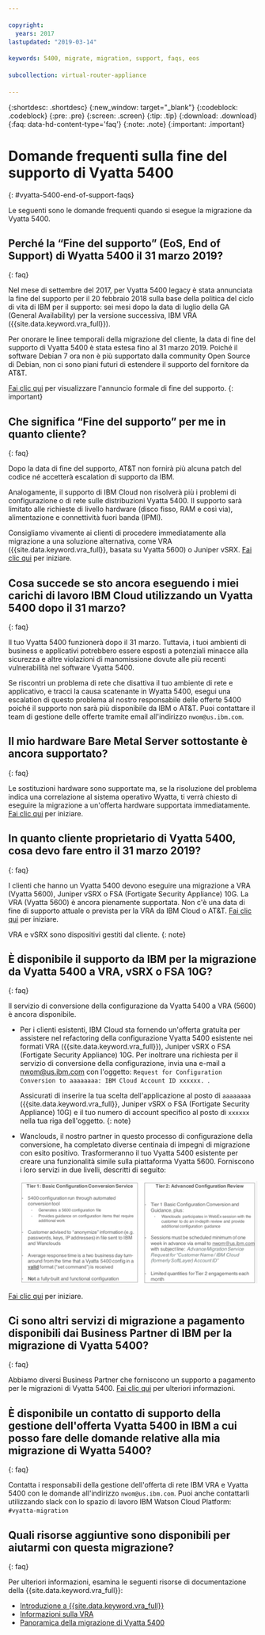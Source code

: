 ```yaml
---

copyright:
  years: 2017
lastupdated: "2019-03-14"

keywords: 5400, migrate, migration, support, faqs, eos

subcollection: virtual-router-appliance

---
```


{:shortdesc: .shortdesc}
{:new_window: target="_blank"}
{:codeblock: .codeblock}
{:pre: .pre}
{:screen: .screen}
{:tip: .tip}
{:download: .download}
{:faq: data-hd-content-type='faq'}
{:note: .note}
{:important: .important}

# Domande frequenti sulla fine del supporto di Vyatta 5400
{: #vyatta-5400-end-of-support-faqs}

Le seguenti sono le domande frequenti quando si esegue la migrazione da Vyatta 5400.

## Perché la “Fine del supporto” (EoS, End of Support) di Wyatta 5400 il 31 marzo 2019?
{: faq}

Nel mese di settembre del 2017, per Vyatta 5400 legacy è stata annunciata la fine del supporto per il 20 febbraio 2018 sulla base della politica del ciclo di vita di IBM per il supporto: sei mesi dopo la data di luglio della GA (General Availability) per la versione successiva, IBM VRA ({{site.data.keyword.vra_full}}).

Per onorare le linee temporali della migrazione del cliente, la data di fine del supporto di Vyatta 5400 è stata estesa fino al 31 marzo 2019. Poiché il software Debian 7 ora non è più supportato dalla community Open Source di Debian, non ci sono piani futuri di estendere il supporto del fornitore da AT&T.

[Fai clic qui](/docs/infrastructure/virtual-router-appliance?topic=virtual-router-appliance-vyatta-5400-end-of-support-announcement) per visualizzare l'annuncio formale di fine del supporto.
{: important}

## Che significa “Fine del supporto” per me in quanto cliente?
{: faq}

Dopo la data di fine del supporto, AT&T non fornirà più alcuna patch del codice né accetterà escalation di supporto da IBM.

Analogamente, il supporto di IBM Cloud non risolverà più i problemi di configurazione o di rete sulle distribuzioni Vyatta 5400. Il supporto sarà limitato alle richieste di livello hardware (disco fisso, RAM e così via), alimentazione e connettività fuori banda (IPMI).

Consigliamo vivamente ai clienti di procedere immediatamente alla migrazione a una soluzione alternativa, come VRA ({{site.data.keyword.vra_full}}, basata su Vyatta 5600) o Juniper vSRX.  [Fai clic qui](/docs/infrastructure/virtual-router-appliance?topic=virtual-router-appliance-migration-overview) per iniziare.

## Cosa succede se sto ancora eseguendo i miei carichi di lavoro IBM Cloud utilizzando un Vyatta 5400 dopo il 31 marzo?
{: faq}

Il tuo Vyatta 5400 funzionerà dopo il 31 marzo. Tuttavia, i tuoi ambienti di business e applicativi potrebbero essere esposti a potenziali minacce alla sicurezza e altre violazioni di manomissione dovute alle più recenti vulnerabilità nel software Vyatta 5400.

Se riscontri un problema di rete che disattiva il tuo ambiente di rete e applicativo, e tracci la causa scatenante in Wyatta 5400, esegui una escalation di questo problema al nostro responsabile delle offerte 5400 poiché il supporto non sarà più disponibile da IBM o AT&T. Puoi contattare il team di gestione delle offerte tramite email all'indirizzo `nwom@us.ibm.com`.

## Il mio hardware Bare Metal Server sottostante è ancora supportato?
{: faq}

Le sostituzioni hardware sono supportate ma, se la risoluzione del problema indica una correlazione al sistema operativo Wyatta, ti verrà chiesto di eseguire la migrazione a un'offerta hardware supportata immediatamente. [Fai clic qui](/docs/infrastructure/virtual-router-appliance?topic=virtual-router-appliance-migration-overview) per iniziare.

## In quanto cliente proprietario di Vyatta 5400, cosa devo fare entro il 31 marzo 2019?
{: faq}

I clienti che hanno un Vyatta 5400 devono eseguire una migrazione a VRA (Vyatta 5600), Juniper vSRX o FSA (Fortigate Security Appliance) 10G. La VRA (Vyatta 5600) è ancora pienamente supportata. Non c'è una data di fine di supporto attuale o prevista per la VRA da IBM Cloud o AT&T. [Fai clic qui](/docs/infrastructure/virtual-router-appliance?topic=virtual-router-appliance-migration-overview) per iniziare.

  VRA e vSRX sono dispositivi gestiti dal cliente.
  {: note}

## È disponibile il supporto da IBM per la migrazione da Vyatta 5400 a VRA, vSRX o FSA 10G?
{: faq}

Il servizio di conversione della configurazione da Vyatta 5400 a VRA (5600) è ancora disponibile.

* Per i clienti esistenti, IBM Cloud sta fornendo un'offerta gratuita per assistere nel refactoring della configurazione Vyatta 5400 esistente nei formati VRA ({{site.data.keyword.vra_full}}), Juniper vSRX o FSA (Fortigate Security Appliance) 10G. Per inoltrare una richiesta per il servizio di conversione della configurazione, invia una e-mail a nwom@us.ibm.com con l'oggetto: `Request for Configuration Conversion to aaaaaaaa: IBM Cloud Account ID xxxxxx. `.

  Assicurati di inserire la tua scelta dell'applicazione al posto di `aaaaaaaa` ({{site.data.keyword.vra_full}}, Juniper vSRX o FSA (Fortigate Security Appliance) 10G) e il tuo numero di account specifico al posto di `xxxxxx` nella tua riga dell'oggetto.
  {: note}

* Wanclouds, il nostro partner in questo processo di configurazione della conversione, ha completato diverse centinaia di impegni di migrazione con esito positivo. Trasformeranno il tuo Vyatta 5400 esistente per creare una funzionalità simile sulla piattaforma Vyatta 5600. Forniscono i loro servizi in due livelli, descritti di seguito:

  <img src="images/tiers.png" alt="disegno" style="width: 700px;"/>

[Fai clic qui](/docs/infrastructure/virtual-router-appliance?topic=virtual-router-appliance-migration-overview) per iniziare.

## Ci sono altri servizi di migrazione a pagamento disponibili dai Business Partner di IBM per la migrazione di Vyatta 5400?
{: faq}

Abbiamo diversi Business Partner che forniscono un supporto a pagamento per le migrazioni di Vyatta 5400. [Fai clic qui](/docs/infrastructure/virtual-router-appliance?topic=virtual-router-appliance-vyatta-5400-end-of-support-announcement) per ulteriori informazioni.

## È disponibile un contatto di supporto della gestione dell'offerta Vyatta 5400 in IBM a cui posso fare delle domande relative alla mia migrazione di Wyatta 5400?
{: faq}

Contatta i responsabili della gestione dell'offerta di rete IBM VRA e Vyatta 5400 con le domande all'indirizzo `nwom@us.ibm.com`. Puoi anche contattarli utilizzando slack con lo spazio di lavoro IBM Watson Cloud Platform: `#vyatta-migration`

## Quali risorse aggiuntive sono disponibili per aiutarmi con questa migrazione?
{: faq}

Per ulteriori informazioni, esamina le seguenti risorse di documentazione della {{site.data.keyword.vra_full}}:

  * [Introduzione a {{site.data.keyword.vra_full}}](/docs/infrastructure/virtual-router-appliance?topic=virtual-router-appliance-getting-started)
  * [Informazioni sulla VRA](/docs/infrastructure/virtual-router-appliance?topic=virtual-router-appliance-about-the-vra)
  * [Panoramica della migrazione di Vyatta 5400](/docs/infrastructure/virtual-router-appliance?topic=virtual-router-appliance-migration-overview)
